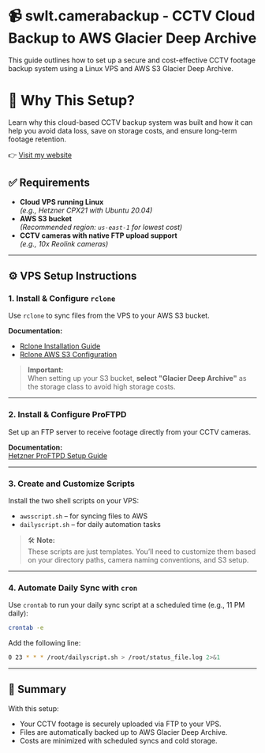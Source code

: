 # 📹 swlt.camerabackup - CCTV Cloud Backup to AWS Glacier Deep Archive

This guide outlines how to set up a secure and cost-effective CCTV footage backup system using a Linux VPS and AWS S3 Glacier Deep Archive.

# 🎯 Why This Setup?

Learn why this cloud-based CCTV backup system was built and how it can help you avoid data loss, save on storage costs, and ensure long-term footage retention.

👉 [Visit my website](https://seppo.dev/reolink-and-aws-backup/)

## ✅ Requirements

- **Cloud VPS running Linux**  
  *(e.g., Hetzner CPX21 with Ubuntu 20.04)*
- **AWS S3 bucket**  
  *(Recommended region: `us-east-1` for lowest cost)*
- **CCTV cameras with native FTP upload support**  
  *(e.g., 10x Reolink cameras)*

---

## ⚙️ VPS Setup Instructions

### 1. Install & Configure `rclone`

Use `rclone` to sync files from the VPS to your AWS S3 bucket.

**Documentation:**
- [Rclone Installation Guide](https://rclone.org/install/)
- [Rclone AWS S3 Configuration](https://rclone.org/s3/)

> **Important:**  
> When setting up your S3 bucket, **select "Glacier Deep Archive"** as the storage class to avoid high storage costs.

---

### 2. Install & Configure ProFTPD

Set up an FTP server to receive footage directly from your CCTV cameras.

**Documentation:**  
[Hetzner ProFTPD Setup Guide](https://community.hetzner.com/tutorials/install-and-configure-proftpd/de?title=ProFTPD)

---

### 3. Create and Customize Scripts

Install the two shell scripts on your VPS:
- `awsscript.sh` – for syncing files to AWS
- `dailyscript.sh` – for daily automation tasks

> 🛠️ **Note:**  
> These scripts are just templates. You’ll need to customize them based on your directory paths, camera naming conventions, and S3 setup.

---

### 4. Automate Daily Sync with `cron`

Use `crontab` to run your daily sync script at a scheduled time (e.g., 11 PM daily):

```bash
crontab -e
```

Add the following line:

```bash
0 23 * * * /root/dailyscript.sh > /root/status_file.log 2>&1
```

---

## 🧾 Summary

With this setup:
- Your CCTV footage is securely uploaded via FTP to your VPS.
- Files are automatically backed up to AWS Glacier Deep Archive.
- Costs are minimized with scheduled syncs and cold storage.
